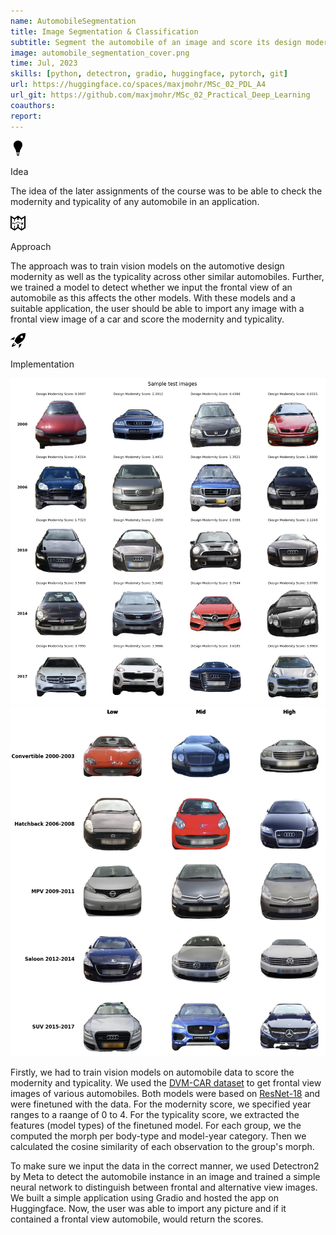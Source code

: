 ```yaml
---
name: AutomobileSegmentation
title: Image Segmentation & Classification
subtitle: Segment the automobile of an image and score its design modernity.
image: automobile_segmentation_cover.png
time: Jul, 2023
skills: [python, detectron, gradio, huggingface, pytorch, git]
url: https://huggingface.co/spaces/maxjmohr/MSc_02_PDL_A4
url_git: https://github.com/maxjmohr/MSc_02_Practical_Deep_Learning
coauthors:
report:
---
```

<div class="flex flex-row">
<div class="flex flex-col h-full mr-10">
    <!-- Idea -->
    <div class="shrink-0 lg:w-[30rem] bg-white dark:bg-gray-800 rounded-2xl mb-10">
        <svg xmlns="http://www.w3.org/2000/svg" width="24" height="24" viewBox="0 0 24 24" class="w-16 h-16 lg:w-20 lg:h-20 fill-gray-700 dark:fill-stone-300 pt-4 pl-8">
            <path d="M19 6.734c0 4.672-4.25 7.079-4.25 12.266h-5.5c0-5.187-4.25-7.594-4.25-12.266 0-4.343 3.498-6.734 6.996-6.734 3.502 0 7.004 2.394 7.004 6.734zm-4.75 13.266h-4.5c-.276 0-.5.224-.5.5s.224.5.5.5h4.5c.276 0 .5-.224.5-.5s-.224-.5-.5-.5zm.25 2h-5l1.451 1.659c.19.216.464.341.753.341h.593c.288 0 .563-.125.752-.341l1.451-1.659z"/>
        </svg>
        <div class="py-8 pl-8 pr-8 lg:py-6 lg:pl-10 lg:pr-10">
            <p class="block text-left antialiased font-extrabold text-gray-700 dark:text-stone-200 text-opacity-90 dark:text-opacity-90 text-6xl lg:text-4xl leading-[4.2rem]">Idea</p>
            <p class="block text-left antialiased font-medium text-stone-600 dark:text-neutral-300 text-6xl lg:text-lg py-2">The idea of the later assignments of the course was to be able to check the modernity and typicality of any automobile in an application.</p>
        </div>
    </div>
    <!-- Approach -->
    <div class="shrink-0 lg:w-[30rem] bg-white dark:bg-gray-800 rounded-2xl">
        <svg xmlns="http://www.w3.org/2000/svg" width="24" height="24" viewBox="0 0 24 24" class="w-16 h-16 lg:w-20 lg:h-20 fill-gray-700 dark:fill-stone-300 pt-4 pl-8">
            <path d="M6.57 13.41c-.373 0-.741-.066-1.093-.195l.407-1.105c.221.081.451.122.686.122.26 0 .514-.05.754-.148l.447 1.09c-.382.157-.786.236-1.201.236zm8.67-.783l-1.659-.945.583-1.024 1.66.945-.584 1.024zm-6.455-.02l-.605-1.011 1.639-.981.605 1.011-1.639.981zm3.918-1.408c-.243-.101-.5-.153-.764-.153-.23 0-.457.04-.674.119l-.401-1.108c.346-.125.708-.188 1.075-.189.42 0 .83.082 1.217.244l-.453 1.087zm-8.734-.163c-.535 0-.969.433-.969.968 0 .535.434.968.969.968.535 0 .969-.434.969-.968-.001-.535-.434-.968-.969-.968zm13.576-7.036l-5.545-4-5.545 4-6.455-4v20l6.455 4 5.545-4 5.545 4 6.455-4v-20l-6.455 4zm4.455 14.887l-4 2.479v-4.366h-1v4.141l-4-2.885v-4.256h-2v4.255l-4 2.885v-5.14h-1v5.365l-4-2.479v-15.294l4 2.479v2.929h1v-2.927l4-2.886v3.813h2v-3.813l4 2.886v1.927h1v-1.929l4-2.479v15.295zm-1.328-4.871l-1.296-1.274 1.273-1.293-.708-.702-1.272 1.295-1.294-1.272-.703.702 1.296 1.276-1.273 1.296.703.703 1.277-1.298 1.295 1.275.702-.708z"/>
        </svg>
        <div class="py-8 pl-8 pr-8 lg:py-6 lg:pl-10 lg:pr-10">
            <p class="block text-left antialiased font-extrabold text-gray-700 dark:text-stone-200 text-opacity-90 dark:text-opacity-90 text-6xl lg:text-4xl leading-[4.2rem]">Approach</p>
            <p class="block text-left antialiased font-medium text-stone-600 dark:text-neutral-300 text-6xl lg:text-lg py-2">The approach was to train vision models on the automotive design modernity as well as the typicality across other similar automobiles. Further, we trained a model to detect whether we input the frontal view of an automobile as this affects the other models. With these models and a suitable application, the user should be able to import any image with a frontal view image of a car and score the modernity and typicality.</p>
        </div>
    </div>
</div>
<!-- Implementation -->
<div class="shrink-0 w-[57rem] h-fit mr-10 bg-white dark:bg-gray-800 rounded-2xl mb-10">
    <svg xmlns="http://www.w3.org/2000/svg" width="24" height="24" viewBox="0 0 24 24" class="w-16 h-16 lg:w-20 lg:h-20 fill-gray-700 dark:fill-stone-300 pt-4 pl-8">
        <path d="M8.566 17.842c-.945 2.462-3.678 4.012-6.563 4.161.139-2.772 1.684-5.608 4.209-6.563l.51.521c-1.534 1.523-2.061 2.765-2.144 3.461.704-.085 2.006-.608 3.483-2.096l.505.516zm-1.136-11.342c-1.778-.01-4.062.911-5.766 2.614-.65.649-1.222 1.408-1.664 2.258 1.538-1.163 3.228-1.485 5.147-.408.566-1.494 1.32-3.014 2.283-4.464zm5.204 17.5c.852-.44 1.61-1.013 2.261-1.664 1.708-1.706 2.622-4.001 2.604-5.782-1.575 1.03-3.125 1.772-4.466 2.296 1.077 1.92.764 3.614-.399 5.15zm11.312-23.956c-.428-.03-.848-.044-1.261-.044-9.338 0-14.465 7.426-16.101 13.009l4.428 4.428c5.78-1.855 12.988-6.777 12.988-15.993v-.059c-.002-.437-.019-.884-.054-1.341zm-5.946 7.956c-1.105 0-2-.895-2-2s.895-2 2-2 2 .895 2 2-.895 2-2 2z"/>
    </svg>
    <div class="py-8 pl-8 pr-8 lg:py-6 lg:pl-10 lg:pr-10">
        <p class="block text-left antialiased font-extrabold text-gray-700 dark:text-stone-200 text-opacity-90 dark:text-opacity-90 text-6xl lg:text-4xl leading-[4.2rem]">Implementation</p>
        <div class="flex justify-center items-center pt-4 pb-4">
            <img class="object-scale-down lg:max-h-96 px-4 rounded-xl" src="res/images/projects/automobile_segmentation_modernity.png"/>
            <img class="object-scale-down lg:max-h-96 px-4 rounded-xl" src="res/images/projects/automobile_segmentation_typicality.png"/>
        </div>
        <div class="flex flex-row">
            <p class="block text-left antialiased font-medium text-stone-600 dark:text-neutral-300 text-6xl lg:text-lg py-2 pr-4">Firstly, we had to train vision models on automobile data to score the modernity and typicality. We used the 
            <a href="https://deepvisualmarketing.github.io/" target="_blank" class="italic lg:hover:font-bold">DVM-CAR dataset</a>
             to get frontal view images of various automobiles. Both models were based on  
            <a href="https://pytorch.org/hub/pytorch_vision_resnet/" target="_blank" class="italic lg:hover:font-bold">ResNet-18</a>
             and were finetuned with the data. For the modernity score, we specified year ranges to a raange of 0 to 4. For the typicality score, we extracted the features (model types) of the finetuned model. For each group, we the computed the morph per body-type and model-year category. Then we calculated the cosine similarity of each observation to the group's morph. 
            </p>
            <p class="block text-left antialiased font-medium text-stone-600 dark:text-neutral-300 text-6xl lg:text-lg py-2">To make sure we input the data in the correct manner, we used Detectron2 by Meta to detect the automobile instance in an image and trained a simple neural network to distinguish between frontal and alternative view images. We built a simple application using Gradio and hosted the app on Huggingface. Now, the user was able to import any picture and if it contained a frontal view automobile, would return the scores.</p>
        </div>
    </div>
</div>
</div>